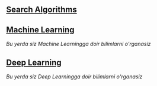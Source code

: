 ## [Search Algorithms](https://martianvenusianorg.github.io/search-algorithms)

## [Machine Learning](https://martianvenusianorg.github.io/machine-learning/)

_Bu yerda siz Machine Learningga doir bilimlarni o'rganasiz_

## [Deep Learning](https://martianvenusianorg.github.io/deep-learning/)

_Bu yerda siz Deep Learningga doir bilimlarni o'rganasiz_
